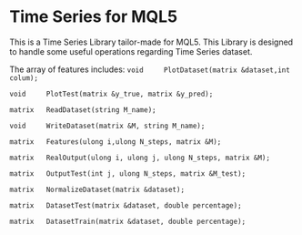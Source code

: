 # Time Series for MQL5

This is a Time Series Library tailor-made for MQL5. This Library is designed to handle some useful operations regarding Time Series dataset. 

The array of features includes:
   ```void     PlotDataset(matrix &dataset,int colum);```

   ```void     PlotTest(matrix &y_true, matrix &y_pred);```

   ```matrix   ReadDataset(string M_name);```

   ```void     WriteDataset(matrix &M, string M_name);```

   ```matrix   Features(ulong i,ulong N_steps, matrix &M);```

   ```matrix   RealOutput(ulong i, ulong j, ulong N_steps, matrix &M);```

   ```matrix   OutputTest(int j, ulong N_steps, matrix &M_test);```

   ```matrix   NormalizeDataset(matrix &dataset);```

   ```matrix   DatasetTest(matrix &dataset, double percentage);``` 

   ```matrix   DatasetTrain(matrix &dataset, double percentage);```

